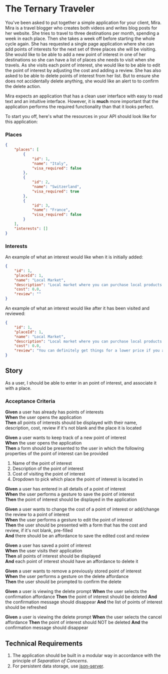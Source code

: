 # The Ternary Traveler

You've been asked to put together a simple application for your client, Mira. Mira is a travel blogger who creates both videos and writes blog posts for her website. She tries to travel to three destinations per month, spending a week in each place. Then she takes a week off before starting the whole cycle again. She has requested a single page application where she can add points of interests for the next set of three places she will be visiting. She would like to be able to add a new point of interest in one of her destinations so she can have a list of places she needs to visit when she travels. As she visits each point of interest, she would like to be able to edit the point of interest by adjusting the cost and adding a review. She has also asked to be able to delete points of interest from her list. But to ensure she does not accidentally delete anything, she would like an alert to to confirm the delete action.

Mira expects an application that has a clean user interface with easy to read text and an intuitive interface. However, it is **much** more important that the application performs the required functionality than that it looks perfect.

To start you off, here's what the resources in your API should look like for this application:

### Places

```json
{
	"places": [
		{
			"id": 1,
			"name": "Italy",
			"visa_required": false
		},
		{
			"id": 2,
			"name": "Switzerland",
			"visa_required": true
		},
		{
			"id": 3,
			"name": "France",
			"visa_required": false
		}
	],
	"interests": []
}
```

### Interests

An example of what an interest would like when it is initially added:

```json
{
	"id": 1,
	"placeId": 1,
	"name": "Local Market",
	"description": "Local market where you can purchase local products and try the local food",
	"cost": 0.0,
	"review": ""
}
```

An example of what an interest would like after it has been visited and reviewed:

```json
{
	"id": 1,
	"placeId": 1,
	"name": "Local Market",
	"description": "Local market where you can purchase local products and try the local food",
	"cost": 0.0,
	"review": "You can definitely get things for a lower price if you are willing to bargain!"
}
```

## Story

As a user, I should be able to enter in an point of interest, and associate it with a place.

### Acceptance Criteria

**Given** a user has already has points of interests  
**When** the user opens the application  
**Then** all points of interests should be displayed with their name, description, cost, review if it's not blank and the place it is located

**Given** a user wants to keep track of a new point of interest  
**When** the user opens the application  
**Then** a form should be presented to the user in which the following properties of the point of interest can be provided

1. Name of the point of interest
1. Description of the point of interest
1. Cost of visiting the point of interest
1. Dropdown to pick which place the point of interest is located in

**Given** a user has entered in all details of a point of interest  
**When** the user performs a gesture to save the point of interest  
**Then** the point of interest should be displayed in the application

**Given** a user wants to change the cost of a point of interest or add/change the review to a point of interest  
**When** the user performs a gesture to edit the point of interest  
**Then** the user should be presented with a form that has the cost and review, if it's not blank, pre-filled  
**And** there should be an affordance to save the edited cost and review

**Given** a user has saved a point of interest  
**When** the user visits their application  
**Then** all points of interest should be displayed  
**And** each point of interest should have an affordance to delete it

**Given** a user wants to remove a previously stored point of interest  
**When** the user performs a gesture on the delete affordance  
**Then** the user should be prompted to confirm the delete

**Given** a user is viewing the delete prompt
**When** the user selects the confirmation affordance
**Then** the point of interest should be deleted
**And** the confirmation message should disappear
**And** the list of points of interest should be refreshed

**Given** a user is viewing the delete prompt
**When** the user selects the cancel affordance
**Then** the point of interest should NOT be deleted
**And** the confirmation message should disappear

## Technical Requirements

1. The application should be built in a modular way in accordance with the principle of _Separation of Concerns_.
1. For persistent data storage, use [json-server](https://github.com/typicode/json-server).
